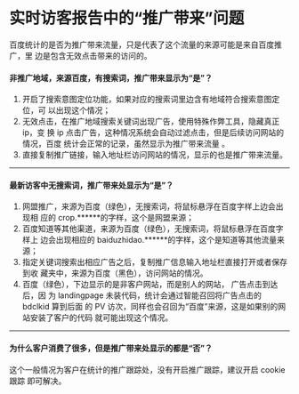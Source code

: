 # 实时访客报告中的“推广带来”问题

百度统计的是否为推广带来流量，只是代表了这个流量的来源可能是来自百度推广，里
边是包含无效点击带来的访问的。

#### 非推广地域，来源百度，有搜索词，推广带来显示为“是”？

1. 开启了搜索意图定位功能，如果对应的搜索词里边含有地域符合搜索意图定位，可
以出现这个情况；
2. 无效点击，在推广地域搜索关键词出现广告，使用特殊作弊工具，隐藏真正 ip，变
换 ip 点击广告，这种情况系统会自动过滤点击，但是后续访问网站的情况，百度
统计会正常的记录，虽然显示为推广带来流量 。
3. 直接复制推广链接，输入地址栏访问网站的情况，显示的也是推广带来流量。

----

#### 最新访客中无搜索词，推广带来处显示为“是”？

1. 网盟推广，来源为百度（绿色），无搜索词，将鼠标悬浮在百度字样上边会出现相
应的 crop.******的字样，这个是网盟来源；
2. 百度知道等其他渠道，来源为百度（绿色），无搜索词，将鼠标悬浮在百度字样上
边会出现相应的 baiduzhidao.******的字样，这个是知道等其他流量来源；
3. 指定关键词搜索出相应广告之后，复制推广信息输入地址栏直接打开或者保存到收
藏夹中，来源为百度（黑色），访问网站的情况。
4. 百度（绿色），下边显示的是非客户网站，而是别人的网站， 广告点击到达后，因
为 landingpage 未装代码，统计会通过智能召回将广告点击的 bdclkid 算到后面
的 PV 访次，同样也会召回为“百度”来源，这是如果别的网站安装了客户的代码
就可能出现这个情况。

----

#### 为什么客户消费了很多，但是推广带来处显示的都是“否”？

这个一般情况为客户在统计的推广跟踪处，没有开启推广跟踪，建议开启 cookie 跟踪
即可解决。
